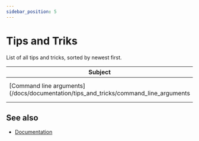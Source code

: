 ```yaml
---
sidebar_position: 5
---
```


# Tips and Triks

List of all tips and tricks, sorted by newest first.

| Subject                                                                                       | Date              |
| --------------------------------------------------------------------------------------------- | ----------------- |
| [Command line arguments](/docs/documentation/tips_and_tricks/command_line_arguments           | Jully 8, 2025     |

## See also

* [Documentation](/docs/documentation)
